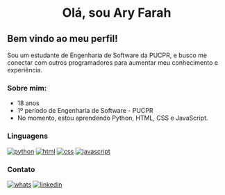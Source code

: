 # <p align="center"> Olá, sou Ary Farah </p>
## Bem vindo ao meu perfil!
Sou um estudante de Engenharia de Software da PUCPR, e busco me conectar com outros programadores para aumentar meu conhecimento e experiência.
### Sobre mim:
- 18 anos  
- 1º período de Engenharia de Software - PUCPR  
- No momento, estou aprendendo Python, HTML, CSS e JavaScript.  
### Linguagens
[![python](https://user-images.githubusercontent.com/124756642/235014786-08379676-c1f8-42a8-9b0f-578ee253a560.png)](https://www.python.org)
[![html](https://user-images.githubusercontent.com/124756642/235014520-cd66e158-ed32-4409-87cc-0b531e7b2178.png)](https://developer.mozilla.org/pt-BR/docs/Web/HTML)
[![css](https://user-images.githubusercontent.com/124756642/235014518-43a69713-5b00-4efd-b517-1fda53ce0f31.png)](https://developer.mozilla.org/pt-BR/docs/Web/CSS)
[![javascript](https://user-images.githubusercontent.com/124756642/235014523-95746221-93f2-4d5d-8cb7-dff0d566c06b.png)](https://developer.mozilla.org/pt-BR/docs/Web/JavaScript)
### Contato
[![whats](https://user-images.githubusercontent.com/124756642/235014529-3aa220a2-c305-45b9-9c03-26c323d1641c.png)]()
[![linkedin](https://user-images.githubusercontent.com/124756642/235014526-9f4bae0e-d750-498f-92fb-4f46568d4e44.png)](https://www.linkedin.com/in/ary-farah-b21b6b272/)
 
